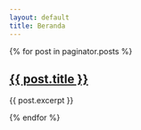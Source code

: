 ```yaml
---
layout: default
title: Beranda
---
```


{% for post in paginator.posts %}
<article class="post">
  <h2><a href="{{ post.url | relative_url }}">{{ post.title }}</a></h2>
  <p>{{ post.excerpt }}</p>
</article>
{% endfor %}
